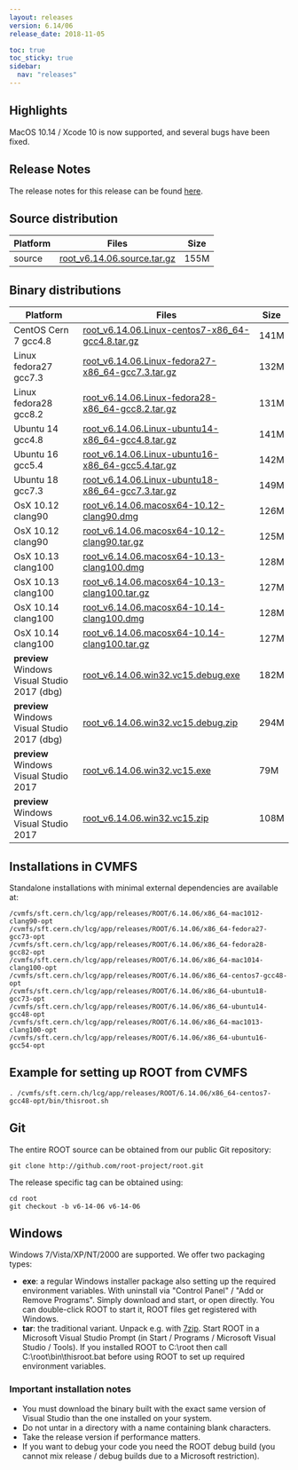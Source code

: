 ```yaml
---
layout: releases
version: 6.14/06
release_date: 2018-11-05

toc: true
toc_sticky: true
sidebar:
  nav: "releases"
---
```



## Highlights

MacOS 10.14 / Xcode 10 is now supported, and several bugs have been fixed.

## Release Notes

The release notes for this release can be found [here](https://root.cern.ch/doc/v614/release-notes.html#release-6.1406).

## Source distribution

| Platform       | Files | Size |
|-----------|-------|-----|
| source | [root_v6.14.06.source.tar.gz](https://root.cern.ch/download/root_v6.14.06.source.tar.gz) | 155M |


## Binary distributions

| Platform       | Files | Size |
|-----------|-------|-----|
| CentOS Cern 7 gcc4.8 | [root_v6.14.06.Linux-centos7-x86_64-gcc4.8.tar.gz](https://root.cern.ch/download/root_v6.14.06.Linux-centos7-x86_64-gcc4.8.tar.gz) | 141M |
| Linux fedora27 gcc7.3 | [root_v6.14.06.Linux-fedora27-x86_64-gcc7.3.tar.gz](https://root.cern.ch/download/root_v6.14.06.Linux-fedora27-x86_64-gcc7.3.tar.gz) | 132M |
| Linux fedora28 gcc8.2 | [root_v6.14.06.Linux-fedora28-x86_64-gcc8.2.tar.gz](https://root.cern.ch/download/root_v6.14.06.Linux-fedora28-x86_64-gcc8.2.tar.gz) | 131M |
| Ubuntu 14 gcc4.8 | [root_v6.14.06.Linux-ubuntu14-x86_64-gcc4.8.tar.gz](https://root.cern.ch/download/root_v6.14.06.Linux-ubuntu14-x86_64-gcc4.8.tar.gz) | 141M |
| Ubuntu 16 gcc5.4 | [root_v6.14.06.Linux-ubuntu16-x86_64-gcc5.4.tar.gz](https://root.cern.ch/download/root_v6.14.06.Linux-ubuntu16-x86_64-gcc5.4.tar.gz) | 142M |
| Ubuntu 18 gcc7.3 | [root_v6.14.06.Linux-ubuntu18-x86_64-gcc7.3.tar.gz](https://root.cern.ch/download/root_v6.14.06.Linux-ubuntu18-x86_64-gcc7.3.tar.gz) | 149M |
| OsX 10.12 clang90 | [root_v6.14.06.macosx64-10.12-clang90.dmg](https://root.cern.ch/download/root_v6.14.06.macosx64-10.12-clang90.dmg) | 126M |
| OsX 10.12 clang90 | [root_v6.14.06.macosx64-10.12-clang90.tar.gz](https://root.cern.ch/download/root_v6.14.06.macosx64-10.12-clang90.tar.gz) | 125M |
| OsX 10.13 clang100 | [root_v6.14.06.macosx64-10.13-clang100.dmg](https://root.cern.ch/download/root_v6.14.06.macosx64-10.13-clang100.dmg) | 128M |
| OsX 10.13 clang100 | [root_v6.14.06.macosx64-10.13-clang100.tar.gz](https://root.cern.ch/download/root_v6.14.06.macosx64-10.13-clang100.tar.gz) | 127M |
| OsX 10.14 clang100 | [root_v6.14.06.macosx64-10.14-clang100.dmg](https://root.cern.ch/download/root_v6.14.06.macosx64-10.14-clang100.dmg) | 128M |
| OsX 10.14 clang100 | [root_v6.14.06.macosx64-10.14-clang100.tar.gz](https://root.cern.ch/download/root_v6.14.06.macosx64-10.14-clang100.tar.gz) | 127M |
| **preview** Windows Visual Studio 2017 (dbg) | [root_v6.14.06.win32.vc15.debug.exe](https://root.cern.ch/download/root_v6.14.06.win32.vc15.debug.exe) | 182M |
| **preview** Windows Visual Studio 2017 (dbg) | [root_v6.14.06.win32.vc15.debug.zip](https://root.cern.ch/download/root_v6.14.06.win32.vc15.debug.zip) | 294M |
| **preview** Windows Visual Studio 2017 | [root_v6.14.06.win32.vc15.exe](https://root.cern.ch/download/root_v6.14.06.win32.vc15.exe) |  79M |
| **preview** Windows Visual Studio 2017 | [root_v6.14.06.win32.vc15.zip](https://root.cern.ch/download/root_v6.14.06.win32.vc15.zip) | 108M |



## Installations in CVMFS
Standalone installations with minimal external dependencies are available at:
~~~
/cvmfs/sft.cern.ch/lcg/app/releases/ROOT/6.14.06/x86_64-mac1012-clang90-opt
/cvmfs/sft.cern.ch/lcg/app/releases/ROOT/6.14.06/x86_64-fedora27-gcc73-opt
/cvmfs/sft.cern.ch/lcg/app/releases/ROOT/6.14.06/x86_64-fedora28-gcc82-opt
/cvmfs/sft.cern.ch/lcg/app/releases/ROOT/6.14.06/x86_64-mac1014-clang100-opt
/cvmfs/sft.cern.ch/lcg/app/releases/ROOT/6.14.06/x86_64-centos7-gcc48-opt
/cvmfs/sft.cern.ch/lcg/app/releases/ROOT/6.14.06/x86_64-ubuntu18-gcc73-opt
/cvmfs/sft.cern.ch/lcg/app/releases/ROOT/6.14.06/x86_64-ubuntu14-gcc48-opt
/cvmfs/sft.cern.ch/lcg/app/releases/ROOT/6.14.06/x86_64-mac1013-clang100-opt
/cvmfs/sft.cern.ch/lcg/app/releases/ROOT/6.14.06/x86_64-ubuntu16-gcc54-opt
~~~


## Example for setting up ROOT from CVMFS
~~~
. /cvmfs/sft.cern.ch/lcg/app/releases/ROOT/6.14.06/x86_64-centos7-gcc48-opt/bin/thisroot.sh
~~~

## Git
The entire ROOT source can be obtained from our public Git repository:

~~~
git clone http://github.com/root-project/root.git
~~~
The release specific tag can be obtained using:
~~~
cd root
git checkout -b v6-14-06 v6-14-06
~~~


## Windows
Windows 7/Vista/XP/NT/2000 are supported. We offer two packaging types:

 * **exe**: a regular Windows installer package also setting up the required environment variables. With uninstall via "Control Panel" / "Add or Remove Programs". Simply download and start, or open directly. You can double-click ROOT to start it, ROOT files get registered with Windows.
 * **tar**: the traditional variant. Unpack e.g. with [7zip](http://www.7-zip.org). Start ROOT in a Microsoft Visual Studio Prompt (in Start / Programs / Microsoft Visual Studio / Tools). If you installed ROOT to C:\root then call C:\root\bin\thisroot.bat before using ROOT to set up required environment variables.

### Important installation notes
 * You must download the binary built with the exact same version of Visual Studio than the one installed on your system.
 * Do not untar in a directory with a name containing blank characters.
 * Take the release version if performance matters.
 * If you want to debug your code you need the ROOT debug build (you cannot mix release / debug builds due to a Microsoft restriction).


